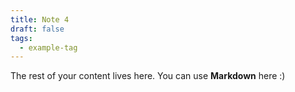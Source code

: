 ```yaml
---
title: Note 4
draft: false
tags:
  - example-tag
---
```

 
The rest of your content lives here. You can use **Markdown** here :)